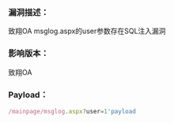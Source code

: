 ### 漏洞描述：

致翔OA msglog.aspx的user参数存在SQL注入漏洞

### 影响版本：

致翔OA‌‌‌‏‍‎‌‏‌‏‌‎‎‌‏‎‏‌‌‎‌‏‌‏‏‌‌‏‍‎‏‏‌‏‌‍​‎‌‏‎‏‎‍‍‏‎‎‏

### Payload：
```jsx
/mainpage/msglog.aspx?user=1'payload
```
